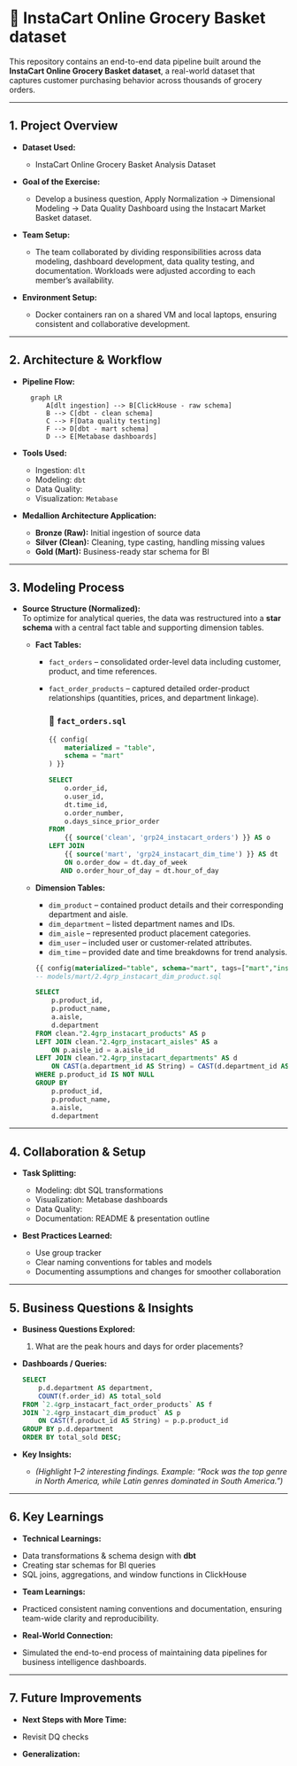# 🛒 InstaCart Online Grocery Basket dataset

This repository contains an end-to-end data pipeline built around the **InstaCart Online Grocery Basket dataset**, a real-world dataset that captures customer purchasing behavior across thousands of grocery orders.

---

## 1. Project Overview

- **Dataset Used:**  
  - InstaCart Online Grocery Basket Analysis Dataset

- **Goal of the Exercise:**  
  - Develop a business question, Apply Normalization → Dimensional Modeling → Data Quality Dashboard using the Instacart Market Basket dataset.

- **Team Setup:**  
  - The team collaborated by dividing responsibilities across data modeling, dashboard development, data quality testing, and documentation. Workloads were adjusted according to each member’s availability. 

- **Environment Setup:**  
  - Docker containers ran on a shared VM and local laptops, ensuring consistent and collaborative development.

---

## 2. Architecture & Workflow

- **Pipeline Flow:**
  ```mermaid
    graph LR
        A[dlt ingestion] --> B[ClickHouse - raw schema]
        B --> C[dbt - clean schema]
        C --> F[Data quality testing]
        F --> D[dbt - mart schema]
        D --> E[Metabase dashboards]
  ```


- **Tools Used:**  
  - Ingestion: `dlt`  
  - Modeling: `dbt`
  - Data Quality: 
  - Visualization: `Metabase`  

- **Medallion Architecture Application:**  
  - **Bronze (Raw):** Initial ingestion of source data  
  - **Silver (Clean):** Cleaning, type casting, handling missing values  
  - **Gold (Mart):** Business-ready star schema for BI  
 

---

## 3. Modeling Process

- **Source Structure (Normalized):**  
  To optimize for analytical queries, the data was restructured into a **star schema** with a central fact table and supporting dimension tables.

  - **Fact Tables:**  
    - `fact_orders` – consolidated order-level data including customer, product, and time references.  
    - `fact_order_products` – captured detailed order-product relationships (quantities, prices, and department linkage).

      ### 🧩 `fact_orders.sql`
      
      ```sql
      {{ config(
          materialized = "table",
          schema = "mart"
      ) }}
      
      SELECT
          o.order_id,
          o.user_id,
          dt.time_id,
          o.order_number,
          o.days_since_prior_order
      FROM
          {{ source('clean', 'grp24_instacart_orders') }} AS o
      LEFT JOIN
          {{ source('mart', 'grp24_instacart_dim_time') }} AS dt 
          ON o.order_dow = dt.day_of_week 
         AND o.order_hour_of_day = dt.hour_of_day


  - **Dimension Tables:**  
    - `dim_product` – contained product details and their corresponding department and aisle.  
    - `dim_department` – listed department names and IDs.  
    - `dim_aisle` – represented product placement categories.  
    - `dim_user` – included user or customer-related attributes.  
    - `dim_time` – provided date and time breakdowns for trend analysis.
      
    ```sql   
    {{ config(materialized="table", schema="mart", tags=["mart","instacart"]) }}
    -- models/mart/2.4grp_instacart_dim_product.sql
    
    SELECT
        p.product_id,
        p.product_name,
        a.aisle,
        d.department
    FROM clean."2.4grp_instacart_products" AS p
    LEFT JOIN clean."2.4grp_instacart_aisles" AS a
        ON p.aisle_id = a.aisle_id
    LEFT JOIN clean."2.4grp_instacart_departments" AS d
        ON CAST(a.department_id AS String) = CAST(d.department_id AS String)
    WHERE p.product_id IS NOT NULL
    GROUP BY
        p.product_id,
        p.product_name,
        a.aisle,
        d.department

---

## 4. Collaboration & Setup

- **Task Splitting:**  
  * Modeling: dbt SQL transformations
  * Visualization: Metabase dashboards
  * Data Quality: 
  * Documentation: README & presentation outline

- **Best Practices Learned:**  
  * Use group tracker
  * Clear naming conventions for tables and models
  * Documenting assumptions and changes for smoother collaboration

---

## 5. Business Questions & Insights

- **Business Questions Explored:**  
  1. What are the peak hours and days for order placements?

- **Dashboards / Queries:**  
  ```sql   
  SELECT
      p.d.department AS department,
      COUNT(f.order_id) AS total_sold
  FROM `2.4grp_instacart_fact_order_products` AS f
  JOIN `2.4grp_instacart_dim_product` AS p
      ON CAST(f.product_id AS String) = p.p.product_id
  GROUP BY p.d.department
  ORDER BY total_sold DESC;

- **Key Insights:**  
  - *(Highlight 1–2 interesting findings. Example: “Rock was the top genre in North America, while Latin genres dominated in South America.”)*  

---

## 6. Key Learnings

- **Technical Learnings:**  
* Data transformations & schema design with **dbt**
* Creating star schemas for BI queries
* SQL joins, aggregations, and window functions in ClickHouse

- **Team Learnings:**  
* Practiced consistent naming conventions and documentation, ensuring team-wide clarity and reproducibility.

- **Real-World Connection:**  
* Simulated the end-to-end process of maintaining data pipelines for business intelligence dashboards.

---

## 7. Future Improvements

- **Next Steps with More Time:**
- Revisit DQ checks

- **Generalization:**
